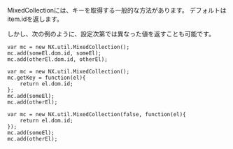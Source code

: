 MixedCollectionには、キーを取得する一般的な方法があります。
デフォルトはitem.idを返します。

<div class="long">
しかし、次の例のように、設定次第では異なった値を返すことも可能です。


    var mc = new NX.util.MixedCollection();
    mc.add(someEl.dom.id, someEl);
    mc.add(otherEl.dom.id, otherEl);

    var mc = new NX.util.MixedCollection();
    mc.getKey = function(el){
        return el.dom.id;
    };
    mc.add(someEl);
    mc.add(otherEl);

    var mc = new NX.util.MixedCollection(false, function(el){
        return el.dom.id;
    });
    mc.add(someEl);
    mc.add(otherEl);

